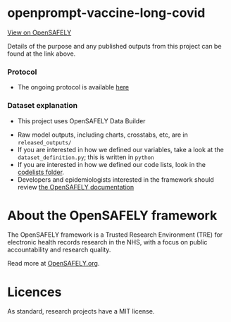 # openprompt-vaccine-long-covid

[View on OpenSAFELY](https://jobs.opensafely.org/repo/https%253A%252F%252Fgithub.com%252Fhendersonad%252Fopenprompt-vaccine-long-covid)

Details of the purpose and any published outputs from this project can be found at the link above.

### Protocol
* The ongoing protocol is available [here](https://docs.google.com/document/d/1wTpLpgbAEySw0d1-IhhbShliECyhotyW7u3egWKbtL4/edit#heading=h.bwlxobmevtqr)

### Dataset explanation
- This project uses OpenSAFELY Data Builder
* Raw model outputs, including charts, crosstabs, etc, are in `released_outputs/`
* If you are interested in how we defined our variables, take a look at the `dataset_definition.py`; this is written in `python`
* If you are interested in how we defined our code lists, look in the [codelists folder](./codelists/).
* Developers and epidemiologists interested in the framework should review [the OpenSAFELY documentation](https://docs.opensafely.org)

# About the OpenSAFELY framework

The OpenSAFELY framework is a Trusted Research Environment (TRE) for electronic health records research in the NHS, with a focus on public accountability and
research quality.

Read more at [OpenSAFELY.org](https://opensafely.org).

# Licences
As standard, research projects have a MIT license. 
